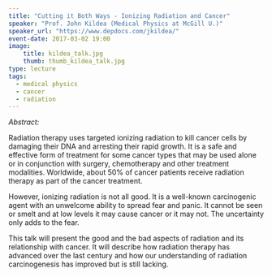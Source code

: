 ```yaml
---
title: "Cutting it Both Ways - Ionizing Radiation and Cancer"
speaker: "Prof. John Kildea (Medical Physics at McGill U.)"
speaker_url: "https://www.depdocs.com/jkildea/"
event-date: 2017-03-02 19:00
image:
    title: kildea_talk.jpg
    thumb: thumb_kildea_talk.jpg
type: lecture
tags:
  - medical physics
  - cancer
  - radiation
---
```

*Abstract:*

Radiation therapy uses targeted ionizing radiation to kill cancer cells by damaging their DNA and arresting their rapid growth. It is a safe and effective form of treatment for some cancer types that may be used alone or in conjunction with surgery, chemotherapy and other treatment modalities. Worldwide, about 50% of cancer patients receive radiation therapy as part of the cancer treatment.

However, ionizing radiation is not all good. It is a well-known carcinogenic agent with an unwelcome ability to spread fear and panic. It cannot be seen or smelt and at low levels it may cause cancer or it may not. The uncertainty only adds to the fear.

This talk will present the good and the bad aspects of radiation and its relationship with cancer. It will describe how radiation therapy has advanced over the last century and how our understanding of radiation carcinogenesis has improved but is still lacking.
